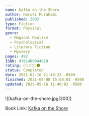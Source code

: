 ```yaml
---
name: Kafka on the Shore
author: Haruki Murakami
published: 2002
type: Fiction
format: Physical
genre:
  - Magical Realism
  - Psychological
  - Literary Fiction
  - Mystery
pages: 492
ISBN: 9781400044818
rating: 🌕🌕🌕🌕🌑
status: Completed
date: 2021-02-16 21:40:23 -0500
finished: 2021-04-08 15:08:01 -0500
updated: 2025-05-16 11:40:02 -0500
---
```


![[kafka-on-the-shore.jpg|300]]

Book Link: [Kafka on the Shore](https://www.goodreads.com/en/book/show/4929)
